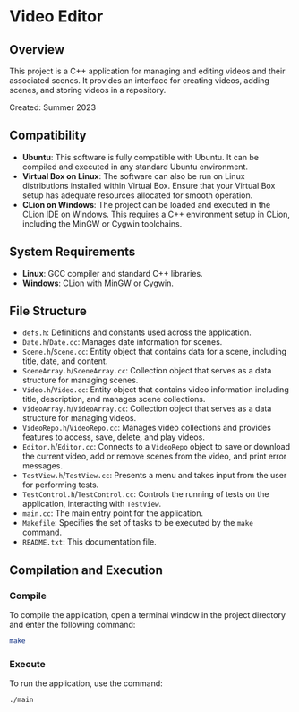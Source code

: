 # Video Editor

## Overview
This project is a C++ application for managing and editing videos and their associated scenes. It provides an interface for creating videos, adding scenes, and storing videos in a repository.

Created: Summer 2023

## Compatibility
- **Ubuntu**: This software is fully compatible with Ubuntu. It can be compiled and executed in any standard Ubuntu environment.
- **Virtual Box on Linux**: The software can also be run on Linux distributions installed within Virtual Box. Ensure that your Virtual Box setup has adequate resources allocated for smooth operation.
- **CLion on Windows**: The project can be loaded and executed in the CLion IDE on Windows. This requires a C++ environment setup in CLion, including the MinGW or Cygwin toolchains.

## System Requirements
- **Linux**: GCC compiler and standard C++ libraries.
- **Windows**: CLion with MinGW or Cygwin.

## File Structure
- `defs.h`: Definitions and constants used across the application.
- `Date.h`/`Date.cc`: Manages date information for scenes.
- `Scene.h`/`Scene.cc`: Entity object that contains data for a scene, including title, date, and content.
- `SceneArray.h`/`SceneArray.cc`: Collection object that serves as a data structure for managing scenes.
- `Video.h`/`Video.cc`: Entity object that contains video information including title, description, and manages scene collections.
- `VideoArray.h`/`VideoArray.cc`: Collection object that serves as a data structure for managing videos.
- `VideoRepo.h`/`VideoRepo.cc`: Manages video collections and provides features to access, save, delete, and play videos.
- `Editor.h`/`Editor.cc`: Connects to a `VideoRepo` object to save or download the current video, add or remove scenes from the video, and print error messages.
- `TestView.h`/`TestView.cc`: Presents a menu and takes input from the user for performing tests.
- `TestControl.h`/`TestControl.cc`: Controls the running of tests on the application, interacting with `TestView`.
- `main.cc`: The main entry point for the application.
- `Makefile`: Specifies the set of tasks to be executed by the `make` command.
- `README.txt`: This documentation file.

## Compilation and Execution

### Compile
To compile the application, open a terminal window in the project directory and enter the following command:
```bash
make
```

### Execute
To run the application, use the command:
```bash
./main
```
